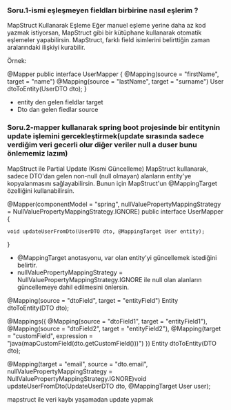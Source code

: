 ### Soru.1-ismi eşleşmeyen fieldları birbirine nasıl eşlerim ?
MapStruct Kullanarak Eşleme
Eğer manuel eşleme yerine daha az kod yazmak istiyorsan, MapStruct gibi bir kütüphane kullanarak otomatik eşlemeler yapabilirsin. MapStruct, farklı field isimlerini belirttiğin zaman aralarındaki ilişkiyi kurabilir.

Örnek:

@Mapper
public interface UserMapper {
@Mapping(source = "firstName", target = "name")
@Mapping(source = "lastName", target = "surname")
User dtoToEntity(UserDTO dto);
}
* entity den gelen fieldlar target
* Dto dan gelen fiedlar source

### Soru.2-mapper kullanarak spring boot projesinde bir entitynin update işlemini gercekleştirmek(update sırasında sadece verdiğim veri gecerli olur diğer veriler null a duser bunu önlememiz lazım)

MapStruct ile Partial Update (Kısmi Güncelleme)
MapStruct kullanarak, sadece DTO'dan gelen non-null (null olmayan) alanların entity'ye kopyalanmasını sağlayabilirsin. Bunun için MapStruct'un @MappingTarget özelliğini kullanabilirsin.

@Mapper(componentModel = "spring", nullValuePropertyMappingStrategy = NullValuePropertyMappingStrategy.IGNORE)
public interface UserMapper {

    void updateUserFromDto(UserDTO dto, @MappingTarget User entity);
}
* @MappingTarget anotasyonu, var olan entity'yi güncellemek istediğini belirtir.
* nullValuePropertyMappingStrategy = NullValuePropertyMappingStrategy.IGNORE ile null olan alanların güncellemeye dahil edilmesini önlersin.



@Mapping(source = "dtoField", target = "entityField")    Entity dtoToEntity(DTO dto);

@Mappings({         @Mapping(source = "dtoField1", target = "entityField1"),         @Mapping(source = "dtoField2", target = "entityField2"),         @Mapping(target = "customField", expression = "java(mapCustomField(dto.getCustomField()))")     })    Entity dtoToEntity(DTO dto);


@Mapping(target = "email", source = "dto.email", nullValuePropertyMappingStrategy = NullValuePropertyMappingStrategy.IGNORE)void updateUserFromDto(UpdateUserDTO dto, @MappingTarget User user);

mapstruct ile veri kaybı yaşamadan update yapmak
